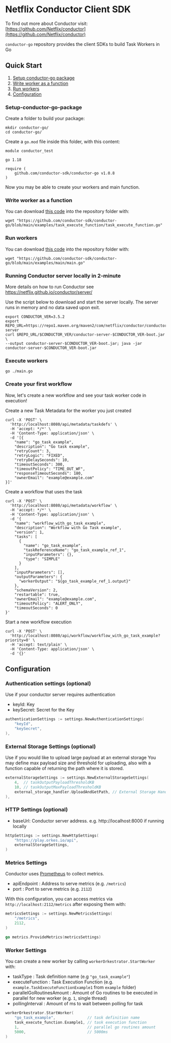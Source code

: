 # Netflix Conductor Client SDK

To find out more about Conductor visit: [https://github.com/Netflix/conductor](https://github.com/Netflix/conductor)

`conductor-go` repository provides the client SDKs to build Task Workers in Go

## Quick Start

1. [Setup conductor-go package](#Setup-conductor-go-package)
1. [Write worker as a function](#Write-worker-as-a-function)
1. [Run workers](#Run-workers)
1. [Configuration](#Configuration)

### Setup-conductor-go-package

Create a folder to build your package:
```shell
mkdir conductor-go/
cd conductor-go/
```

Create a `go.mod` file inside this folder, with this content:
```
module conductor_test

go 1.18

require (
	github.com/conductor-sdk/conductor-go v1.0.8
)
```

Now you may be able to create your workers and main function.

### Write worker as a function
You can download [this code](examples/task_execute_function/task_execute_function.go) into the repository folder with:
```shell
wget "https://github.com/conductor-sdk/conductor-go/blob/main/examples/task_execute_function/task_execute_function.go"
```

### Run workers
You can download [this code](examples/main/main.go) into the repository folder with:
```shell
wget "https://github.com/conductor-sdk/conductor-go/blob/main/examples/main/main.go"
```

### Running Conductor server locally in 2-minute
More details on how to run Conductor see https://netflix.github.io/conductor/server/ 

Use the script below to download and start the server locally.  The server runs in memory and no data saved upon exit.
```shell
export CONDUCTOR_VER=3.5.2
export REPO_URL=https://repo1.maven.org/maven2/com/netflix/conductor/conductor-server
curl $REPO_URL/$CONDUCTOR_VER/conductor-server-$CONDUCTOR_VER-boot.jar \
--output conductor-server-$CONDUCTOR_VER-boot.jar; java -jar conductor-server-$CONDUCTOR_VER-boot.jar 
```
### Execute workers
```shell
go ./main.go
```

### Create your first workflow
Now, let's create a new workflow and see your task worker code in execution!

Create a new Task Metadata for the worker you just created

```shell
curl -X 'POST' \
  'http://localhost:8080/api/metadata/taskdefs' \
  -H 'accept: */*' \
  -H 'Content-Type: application/json' \
  -d '[{
    "name": "go_task_example",
    "description": "Go task example",
    "retryCount": 3,
    "retryLogic": "FIXED",
    "retryDelaySeconds": 10,
    "timeoutSeconds": 300,
    "timeoutPolicy": "TIME_OUT_WF",
    "responseTimeoutSeconds": 180,
    "ownerEmail": "example@example.com"
}]'
```

Create a workflow that uses the task
```shell
curl -X 'POST' \
  'http://localhost:8080/api/metadata/workflow' \
  -H 'accept: */*' \
  -H 'Content-Type: application/json' \
  -d '{
    "name": "workflow_with_go_task_example",
    "description": "Workflow with Go Task example",
    "version": 1,
    "tasks": [
      {
        "name": "go_task_example",
        "taskReferenceName": "go_task_example_ref_1",
        "inputParameters": {},
        "type": "SIMPLE"
      }
    ],
    "inputParameters": [],
    "outputParameters": {
      "workerOutput": "${go_task_example_ref_1.output}"
    },
    "schemaVersion": 2,
    "restartable": true,
    "ownerEmail": "example@example.com",
    "timeoutPolicy": "ALERT_ONLY",
    "timeoutSeconds": 0
}'
```

Start a new workflow execution
```shell
curl -X 'POST' \
  'http://localhost:8080/api/workflow/workflow_with_go_task_example?priority=0' \
  -H 'accept: text/plain' \
  -H 'Content-Type: application/json' \
  -d '{}'
```


## Configuration

### Authentication settings (optional)
Use if your conductor server requires authentication
* keyId: Key
* keySecret: Secret for the Key

```go
authenticationSettings := settings.NewAuthenticationSettings(
    "keyId",
    "keySecret",
),
```

### External Storage Settings (optional)
Use if you would like to upload large payload at an external storage
You may define max payload size and threshold for uploading, also with a function capable of returning the path where it is stored.

```go
externalStorageSettings := settings.NewExternalStorageSettings(
	4,  // taskOutputPayloadThresholdKB
	10, // taskOutputMaxPayloadThresholdKB
	external_storage_handler.UploadAndGetPath, // External Storage Handler function
),
```

### HTTP Settings (optional)

* baseUrl: Conductor server address. e.g. http://localhost:8000 if running locally

```go
httpSettings := settings.NewHttpSettings(
    "https://play.orkes.io/api",
	externalStorageSettings,
)
```

### Metrics Settings
Conductor uses [Prometheus](https://prometheus.io/) to collect metrics.

* apiEndpoint : Address to serve metrics (e.g. `/metrics`)
* port : Port to serve metrics (e.g. `2112`)

With this configuration, you can access metrics via `http://localhost:2112/metrics` after exposing them with:

```go
metricsSettings := settings.NewMetricsSettings(
    "/metrics",
    2112,
)

go metrics.ProvideMetrics(metricsSettings)
```

### Worker Settings

You can create a new worker by calling `workerOrkestrator.StartWorker` with:
* taskType : Task definition name (e.g `"go_task_example"`)
* executeFunction : Task Execution Function (e.g. `example.TaskExecuteFunctionExample1` from `example` folder)
* parallelGoRoutinesAmount : Amount of Go routines to be executed in parallel for new worker (e.g. `1`, single thread)
* pollingInterval : Amount of ms to wait between polling for task

```go
workerOrkestrator.StartWorker(
	"go_task_example",              // task definition name
	task_execute_function.Example1, // task execution function
	1,                              // parallel go routines amount
	5000,                           // 5000ms
)
```
